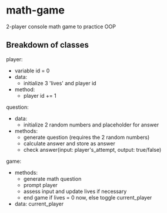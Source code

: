 # math-game
2-player console math game to practice OOP


## Breakdown of classes
player: 
  * variable id = 0
  * data:
    * initialize 3 'lives' and player id
  * method:
    * player id += 1

question:
  * data:
    * initialize 2 random numbers and placeholder for answer
  * methods:
    * generate question (requires the 2 random numbers)
    * calculate answer and store as answer
    * check answer(input: player's_attempt, output: true/false)

game: 
  * methods: 
    * generate math question
    * prompt player
    * assess input and update lives if necessary
    * end game if lives = 0 now, else toggle current_player
  * data: current_player

